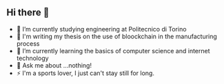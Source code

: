 ## Hi there 👋
- 🔭 I’m currently studying engineering at Politecnico di Torino
- 🤠 I'm writing my thesis on the use of bloockchain in the manufacturing process
- 🌱 I’m currently learning the basics of computer science and internet technology
- 💬 Ask me about ...nothing!
- ⚡ I'm a sports lover, I just can't stay still for long.
<!--
**rimosoma/rimosoma** is a ✨ _special_ ✨ repository because its `README.md` (this file) appears on your GitHub profile.

Here are some ideas to get you started:


-->
